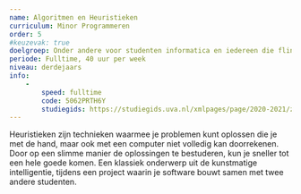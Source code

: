 ```yaml
---
name: Algoritmen en Heuristieken
curriculum: Minor Programmeren
order: 5
#keuzevak: true
doelgroep: Onder andere voor studenten informatica en iedereen die flink wat programmeervakken heeft gevolgd
periode: Fulltime, 40 uur per week
niveau: derdejaars
info:
    -
        speed: fulltime
        code: 5062PRTH6Y
        studiegids: https://studiegids.uva.nl/xmlpages/page/2020-2021/zoek-vak/vak/79445
---
```


Heuristieken zijn technieken waarmee je problemen kunt oplossen die je met de hand, maar ook met een computer niet volledig kan doorrekenen. Door op een slimme manier de oplossingen te bestuderen, kun je sneller tot een hele goede komen. Een klassiek onderwerp uit de kunstmatige intelligentie, tijdens een project waarin je software bouwt samen met twee andere studenten.
